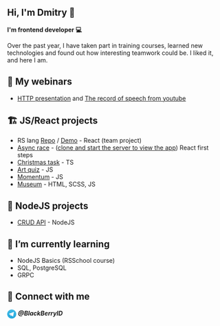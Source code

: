 ## Hi, I'm Dmitry 👋

**I'm frontend developer 💻**

Over the past year, I have taken part in training courses, learned new technologies and found out how interesting teamwork could be. I liked it, and here I am.

## 🎫 My webinars
- <a href="https://blackberryid-presentation.netlify.app/">HTTP presentation</a> and <a href="https://www.youtube.com/watch?v=IDvQevfTdMg">The record of speech from youtube</a>

## 🏗️ JS/React projects
- RS lang <a href="https://github.com/BlackBerryID/rslang">Repo</a> / <a href="https://rs-lang-blackberryid.netlify.app/">Demo</a> - React (team project)
- <a href="https://blackberryid-async-race.netlify.app/">Async race</a> - (<a href="https://github.com/mikhama/async-race-api">clone and start the server to view the app</a>) React first steps
- <a href="https://github.com/BlackBerryID/christmas-game">Christmas task</a> - TS
- <a href="https://github.com/BlackBerryID/art-quiz">Art quiz</a> - JS
- <a href="https://github.com/BlackBerryID/momentum">Momentum</a> - JS
- <a href="https://blackberryid-museum.netlify.app">Museum</a> - HTML, SCSS, JS

## 🚀 NodeJS projects
- <a href="https://github.com/BlackBerryID/node-crud-api/tree/develop#readme">CRUD API</a> - NodeJS

## 🌱 I’m currently learning
- NodeJS Basics (RSSchool course)
- SQL, PostgreSQL
- GRPC

## 🤝 Connect with me
<img align="center" src="https://raw.githubusercontent.com/BlackBerryID/BlackBerryID/main/images/telegram.svg" alt="Yu Shi | LinkedIn" width="21px"/> **_@BlackBerryID_**
